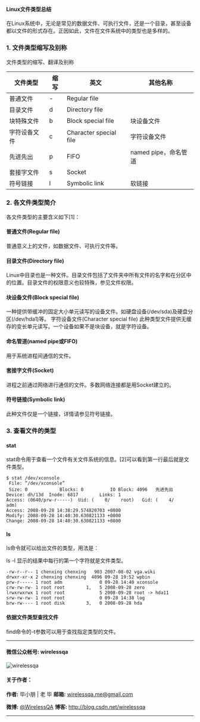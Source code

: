 #### Linux文件类型总结

在Linux系统中，无论是常见的数据文件、可执行文件，还是一个目录，甚至设备都以文件的形式存在。正因如此，文件在文件系统中的类型也是多样的。

### 1. 文件类型缩写及别称
文件类型的缩写、翻译及别称

文件类型	| 缩写	| 英文	 |其他名称
--|---|--|--
普通文件|	 -	 |Regular file	|
目录文件|	 d	 |Directory file|	
块特殊文件	 |b	 |Block special file|	 块设备文件
字符设备文件	 |c	| Character special file	 |字符设备文件
先进先出	| p	 |FIFO	 |named pipe，命名管道
套接字文件	 |s|	 Socket	|
符号链接|	 l|	 Symbolic link	 |软链接

### 2. 各文件类型简介
各文件类型的主要含义如下[1]：

#### 普通文件(Regular file)
普通意义上的文件，如数据文件、可执行文件等。
#### 目录文件(Directory file)
Linux中目录也是一种文件。目录文件包括了文件夹中所有文件的名字和在分区中的位置。目录文件的权限意义也较特殊，参见文件权限。
#### 块设备文件(Block special file)
一种提供带缓冲的固定大小单元读写的设备文件。如硬盘设备(/dev/sda)及硬盘分区(/dev/hda1)等。
字符设备文件(Character special file)
此种类型文件提供无缓存的变长单元读写。一个设备如果不是块设备，就是字符设备。
#### 命名管道(named pipe或FIFO)
用于系统进程间通信的文件。
#### 套接字文件(Socket)
进程之前通过网络进行通信的文件。多数网络连接都是用Socket建立的。
#### 符号链接(Symbolic link)
此种文件仅是一个链接，详情请参见符号链接。

### 3. 查看文件的类型

#### stat
stat命令用于查看一个文件有关文件系统的信息。[2]可以看到第一行最后就是文件类型。

```
$ stat /dev/xconsole
 File: “/dev/xconsole”
 Size: 0         	Blocks: 0          IO Block: 4096   先进先出
Device: dh/13d	Inode: 6817        Links: 1
Access: (0640/prw-r-----)  Uid: (    0/    root)   Gid: (    4/     adm)
Access: 2008-09-28 14:38:29.574820703 +0800
Modify: 2008-09-28 14:40:30.630821133 +0800
Change: 2008-09-28 14:40:30.630821133 +0800
```
#### ls
ls命令就可以给出文件的类型，用法是：

ls -l
显示的结果中每行的第一个字符就是文件类型。

```
-rw-r--r-- 1 chenxing chenxing   903 2007-08-02 vga.wiki
drwxr-xr-x 2 chenxing chenxing  4096 09-28 19:52 wpbin
prw-r----- 1 root adm              0 09-28 14:40 xconsole
crw-rw-rw- 1 root root        1,   5 2008-09-28 zero
lrwxrwxrwx 1 root root             5 2008-09-28 root -> hda11
srw-rw-rw- 1 root root             0 09-28 14:38 log
brw-rw---- 1 root disk        3,   0 2008-09-28 hda
```

#### 依据文件类型查找文件
find命令的-t参数可以用于查找指定类型的文件。



----
####  微信公众帐号: wirelessqa 
![wirelessqa](https://github.com/bxiaopeng/wirelessqa/raw/master/img/qrcode_for_gh_fdde1fe2880a_258.jpg)

#### 关于作者：

**作者:** 毕小朋 | 老 毕  **邮箱:** <wirelessqa.me@gmail.com> 

**微博:** [@WirelessQA](http://www.weibo.com/wirelessqa) **博客:** <http://blog.csdn.net/wirelessqa>

----
